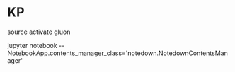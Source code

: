 # KP
source activate gluon 

jupyter notebook --NotebookApp.contents_manager_class='notedown.NotedownContentsManager'
